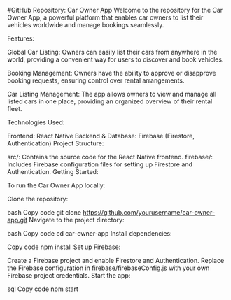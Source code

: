 #GitHub Repository: Car Owner App
Welcome to the repository for the Car Owner App, a powerful platform that enables car owners to list their vehicles worldwide and manage bookings seamlessly.

Features:

Global Car Listing: Owners can easily list their cars from anywhere in the world, providing a convenient way for users to discover and book vehicles.

Booking Management: Owners have the ability to approve or disapprove booking requests, ensuring control over rental arrangements.

Car Listing Management: The app allows owners to view and manage all listed cars in one place, providing an organized overview of their rental fleet.

Technologies Used:

Frontend: React Native
Backend & Database: Firebase (Firestore, Authentication)
Project Structure:

src/: Contains the source code for the React Native frontend.
firebase/: Includes Firebase configuration files for setting up Firestore and Authentication.
Getting Started:

To run the Car Owner App locally:

Clone the repository:

bash
Copy code
git clone https://github.com/yourusername/car-owner-app.git
Navigate to the project directory:

bash
Copy code
cd car-owner-app
Install dependencies:

Copy code
npm install
Set up Firebase:

Create a Firebase project and enable Firestore and Authentication.
Replace the Firebase configuration in firebase/firebaseConfig.js with your own Firebase project credentials.
Start the app:

sql
Copy code
npm start
